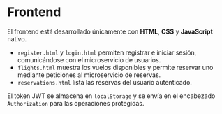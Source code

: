 # Frontend

El frontend está desarrollado únicamente con **HTML**, **CSS** y **JavaScript** nativo.

- `register.html` y `login.html` permiten registrar e iniciar sesión, comunicándose con el microservicio de usuarios.
- `flights.html` muestra los vuelos disponibles y permite reservar uno mediante peticiones al microservicio de reservas.
- `reservations.html` lista las reservas del usuario autenticado.

El token JWT se almacena en `localStorage` y se envía en el encabezado `Authorization` para las operaciones protegidas.
